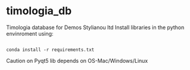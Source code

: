 # timologia_db
Timologia database for Demos Stylianou ltd
Install libraries in the python envinroment using:
<pre><code>
conda install -r requirements.txt
</code></pre>

Caution on Pyqt5 lib depends on OS-Mac/Windows/Linux
